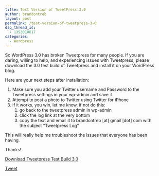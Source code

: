 ```yaml
---
title: Test Version of TweetPress 3.0
author: brandontreb
layout: post
permalink: /test-version-of-tweetpress-3-0
dsq_thread_id:
  - 1353010817
categories:
  - Wordpress
---
```

So WordPress 3.0 has broken Tweetpress for many people. If you are daring, willing to help, and experiencing issues with Tweetpress, please download the 3.0 test build of Tweetpress and install it on your WordPress blog.

Here are your next steps after installation:

  1. Make sure you add your Twitter username and Password to the Tweetpress settings in your wp-admin and save it
  2. Attempt to post a photo to Twitter using Twitter for iPhone
  3. If it works, you win, let me know, if not do this: 
      1. go back to the tweetpress admin in wp-admin
      2. click the log link at the very bottom
      3. copy the text and email it to brandontreb [at] gmail [dot] com with the subject &#8220;Tweetpress Log&#8221;

This will really help me troubleshoot the issues that everyone has been having.

Thanks!

[Download Tweetpress Test Build 3.0][1]

<div style="">
  <a href="http://twitter.com/share" class="twitter-share-button" data-count="horizontal" data-text="Test Version of TweetPress 3.0" data-url="http://brandontreb.com/test-version-of-tweetpress-3-0"  data-via="brandontreb" data-related="brandontreb:">Tweet</a>
</div>

 [1]: http://brandontreb.com/wp-content/uploads/2010/07/tweetpress.zip